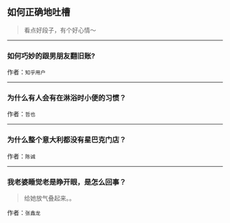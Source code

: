 ## 如何正确地吐槽

> 看点好段子，有个好心情～


 
---

### 如何巧妙的跟男朋友翻旧账?

> 


作者：`知乎用户`

---

### 为什么有人会有在淋浴时小便的习惯？

> 


作者：`哲也`

---

### 为什么整个意大利都没有星巴克门店？

> 


作者：`陈诚`

---

### 我老婆睡觉老是睁开眼，是怎么回事？

> 给她放气叠起来。。


作者：`张鑫龙`